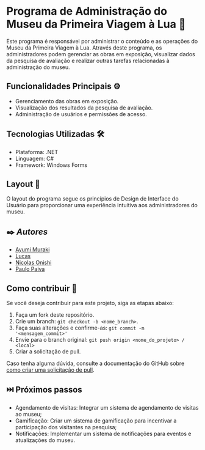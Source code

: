 # Programa de Administração do Museu da Primeira Viagem à Lua 🚀

Este programa é responsável por administrar o conteúdo e as operações do Museu da Primeira Viagem à Lua. Através deste programa, os administradores podem gerenciar as obras em exposição, visualizar dados da pesquisa de avaliação e realizar outras tarefas relacionadas à administração do museu.

## Funcionalidades Principais ⚙️

- Gerenciamento das obras em exposição.
- Visualização dos resultados da pesquisa de avaliação.
- Administração de usuários e permissões de acesso.

## Tecnologias Utilizadas 🛠

- Plataforma: .NET
- Linguagem: C#
- Framework: Windows Forms

## Layout 🎨

O layout do programa segue os princípios de Design de Interface do Usuário para proporcionar uma experiência intuitiva aos administradores do museu.


## ✒️ *Autores*

- [Ayumi Muraki](https://github.com/AyuMuraki)
- [Lucas](https://github.com/LucasCerione)
- [Nicolas Onishi](https://github.com/NicolasKonishi)
- [Paulo Paiva](https://github.com/Paulopaiv)

## Como contribuir 💪

Se você deseja contribuir para este projeto, siga as etapas abaixo:

1. Faça um fork deste repositório.
2. Crie um branch: `git checkout -b <nome_branch>`.
3. Faça suas alterações e confirme-as: `git commit -m '<mensagem_commit>'`
4. Envie para o branch original: `git push origin <nome_do_projeto> / <local>`
5. Criar a solicitação de pull.

Caso tenha alguma dúvida, consulte a documentação do GitHub sobre [como criar uma solicitação de pull](https://help.github.com/en/github/collaborating-with-issues-and-pull-requests/creating-a-pull-request).

## ⏭️ Próximos passos

- Agendamento de visitas: Integrar um sistema de agendamento de visitas ao museu;
- Gamificação: Criar um sistema de gamificação para incentivar a participação dos visitantes na pesquisa;
- Notificações: Implementar um sistema de notificações para eventos e atualizações do museu.
